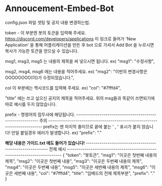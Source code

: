 # Annoucement-Embed-Bot

config.json 파일 셋팅 및 공지 내용 변경하는법.

token - 이 부분엔 봇의 토큰을 입력해 주세요. 
https://discord.com/developers/applications 이 링크로 들어가 'New Application' 을 통해 어플리케이션을 만든 후 
bot 으로 가셔서 Add Bot 을 누르시면 복사가 가능한 토큰을 얻으실 수 있습니다.

msg1, msg3, msg5 는 내용의 제목을 써 넣으시면 됩니다.
ex) "msg1": "수정사항",

msg2, msg4, msg6 에는 내용을 적어주세요.
ex) "msg2": "이번의 변경사항은 OOOOOOOO(이)가 수정되었습니다.",

col 이 부분에는 헥사코드를 입력해 주세요.
ex) "col": "#7fffd4",

"title" 에는 쓰고 싶으신 공지의 제목을 적어주세요. 
위의 msg들과 똑같이 쓰면되기에 따로 예시를 두지 않았습니다.

prefix - 명령어의 접두사에 해당됩니다.
---------------------------------------------------------- 주의 ---------------------------------------------------------------------------
prefix는 맨 마지막 줄이므로 끝에 붙는 ' , ' 표시가 붙지 않습니다! 만일 붙일경우 에러가 발생합니다.
ex) "prefix": "."

**해당 내용은 가이드.txt 에도 들어가 있습니다!**
---------------------------------------------------------- 전체 예시 ---------------------------------------------------------------------------
{
    "token": "봇토큰",
    "msg1": "이곳은 첫번째 내용의 제목",
    "msg2": "이곳은 첫번째 내용",
    "msg3": "이곳은 두번째 내용의 제목",
    "msg4": "이곳은 두번째 내용",
    "msg5": "이곳은 세번째 내용의 제목",
    "msg6": "이곳은 세번째 내용",
    "col": "#7fffd4",
    "title": "임베드의 전체 제목부분",
    "prefix": "."
}
